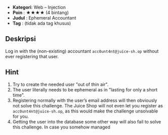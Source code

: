 - **Kategori**: Web – Injection  
- **Poin**    : ★★★★ (4 bintang)  
- **Judul**   : Ephemeral Accountant  
- **Tag**     : (tidak ada tag khusus)  

## Deskripsi 
Log in with the (non-existing) accountant `acc0unt4nt@juice-sh.op` without ever registering that user.

## Hint 
1. Try to create the needed user "out of thin air".  
2. The user literally needs to be ephemeral as in "lasting for only a short time".  
3. Registering normally with the user’s email address will then obviously not solve this challenge. The Juice Shop will not even let you register as `acc0unt4nt@juice-sh.op`, as this would make the challenge unsolvable for you.  
4. Getting the user into the database some other way will also fail to solve this challenge. In case you somehow managed  

